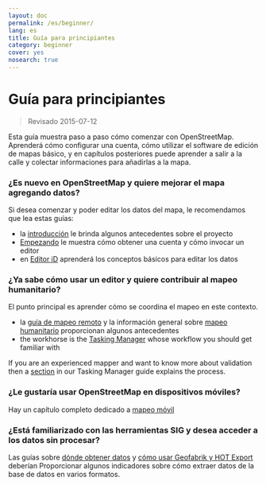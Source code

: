 ```yaml
---
layout: doc
permalink: /es/beginner/
lang: es
title: Guía para principiantes
category: beginner
cover: yes
nosearch: true
---
```


Guía para principiantes
================

> Revisado 2015-07-12  

Esta guía muestra paso a paso cómo comenzar con OpenStreetMap. Aprenderá cómo configurar una cuenta, cómo utilizar el software de edición de mapas básico, y en capítulos posteriores puede aprender a salir a la calle y colectar informaciones para añadirlas a la mapa. 

### ¿Es nuevo en OpenStreetMap y quiere mejorar el mapa agregando datos?

Si desea comenzar y poder editar los datos del mapa, le recomendamos que lea estas guías:
- la [introducción](/es/beginner/introduction/) le brinda algunos antecedentes sobre el proyecto
- [Empezando](/es/beginner/start-osm/) le muestra cómo obtener una cuenta y cómo invocar un editor
- en [Editor iD](/es/beginner/id-editor/) aprenderá los conceptos básicos para editar los datos


### ¿Ya sabe cómo usar un editor y quiere contribuir al mapeo humanitario?

El punto principal es aprender cómo se coordina el mapeo en este contexto.
- la [guía de mapeo remoto](/es/coordination/HOT-Remote-Response-Guide/) y la información general sobre [mapeo humanitario](/es/coordination/humanitarian/) proporcionan algunos antecedentes
- the workhorse is the [Tasking Manager](/en/coordination/tm-user/) whose workflow you should get familiar with

If you are an experienced mapper and want to know more about  validation then a [section](/en/coordination/tm-user/#validation) in our Tasking Manager guide explains the process.

### ¿Le gustaría usar OpenStreetMap en dispositivos móviles?

Hay un capítulo completo dedicado a [mapeo móvil](/es/mobile-mapping/)


### ¿Está familiarizado con las herramientas SIG y desea acceder a los datos sin procesar?

Las guías sobre [dónde obtener datos](/es/osm-data/getting-data/) y [cómo usar Geofabrik y HOT Export](/es/osm-data/geofabrik-and-hot-export/) deberían Proporcionar algunos indicadores sobre cómo extraer datos de la base de datos en varios formatos.